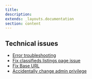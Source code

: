 ```yaml
---
title:
description:
extends: _layouts.documentation
section: content
---
```



## Technical issues
* [Error troubleshooting](/docs/technical-error-troubleshooting)
* [Fix classifieds listings page issue](/docs/technical-how-to-fix-classifieds-listing)
* [Fix Base URL](/docs/technical-fix-base-url)
* [Accidentally change admin privilege](/docs/technical-changed-admin-privileges)
